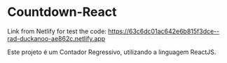 # Countdown-React

Link from Netlify for test the code: https://63c6dc01ac642e6b815f3dce--rad-duckanoo-ae862c.netlify.app

Este projeto é um Contador Regressivo, utilizando a linguagem ReactJS.

